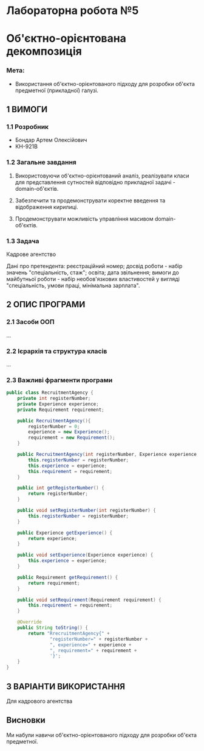 # Лабораторна робота №5
# Об'єктно-орієнтована декомпозиція

### Мета:
- Використання об'єктно-орієнтованого підходу для розробки об'єкта предметної (прикладної) галузі.

## 1 ВИМОГИ
### 1.1 Розробник
- Бондар Артем Олексiйович
- КН-921В

### 1.2 Загальне завдання
1. Використовуючи об'єктно-орієнтований аналіз, реалізувати класи для представлення сутностей відповідно прикладної задачі - domain-об'єктів.

2. Забезпечити та продемонструвати коректне введення та відображення кирилиці.

3. Продемонструвати можливість управління масивом domain-об'єктів.

### 1.3 Задача
Кадрове агентство

Дані про претендента: реєстраційний номер; досвід роботи - набір значень "спеціальність, стаж"; освіта; дата звільнення; вимоги до майбутньої роботи - набір необов'язкових властивостей у вигляді "спеціальність, умови праці, мінімальна зарплата".

## 2 ОПИС ПРОГРАМИ

### 2.1 Засоби ООП
...

### 2.2 Ієрархія та структура класів
...

### 2.3 Важливі фрагменти програми
```java
public class RecruitmentAgency {
    private int registerNumber;
    private Experience experience;
    private Requirement requirement;

    public RecruitmentAgency(){
        registerNumber = 0;
        experience = new Experience();
        requirement = new Requirement();
    }

    public RecruitmentAgency(int registerNumber, Experience experience, Requirement requirement) {
        this.registerNumber = registerNumber;
        this.experience = experience;
        this.requirement = requirement;
    }

    public int getRegisterNumber() {
        return registerNumber;
    }

    public void setRegisterNumber(int registerNumber) {
        this.registerNumber = registerNumber;
    }

    public Experience getExperience() {
        return experience;
    }

    public void setExperience(Experience experience) {
        this.experience = experience;
    }

    public Requirement getRequirement() {
        return requirement;
    }

    public void setRequirement(Requirement requirement) {
        this.requirement = requirement;
    }

    @Override
    public String toString() {
        return "RrecruitmentAgency{" +
                "registerNumber=" + registerNumber +
                ", experience=" + experience +
                ", requirement=" + requirement +
                '}';
    }
}
```

## 3 ВАРІАНТИ ВИКОРИСТАННЯ
Для кадрового агентства

## Висновки
Ми набули навичи об'єктно-орієнтованого підходу для розробки об'єкта предметної.